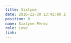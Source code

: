 ```yaml
---
title: Sixtyne
date: 2016-12-30 13:42:00 Z
position: 8
name: Sixtyne Pérez
role: Love
link: 
---
```


